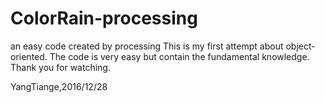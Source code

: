 # ColorRain-processing
an easy code created by processing
This is my first attempt about object-oriented.
The code is very easy but contain the fundamental knowledge.
Thank you for watching.

YangTiange,2016/12/28
